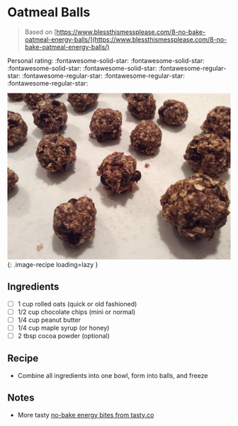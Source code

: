 # Oatmeal Balls

> Based on [https://www.blessthismessplease.com/8-no-bake-oatmeal-energy-balls/](https://www.blessthismessplease.com/8-no-bake-oatmeal-energy-balls/)

<!-- {cts} rating=1; (User can specify rating on scale of 1-5) -->

Personal rating: :fontawesome-solid-star: :fontawesome-solid-star: :fontawesome-solid-star: :fontawesome-solid-star: :fontawesome-regular-star: :fontawesome-regular-star: :fontawesome-regular-star: :fontawesome-regular-star:

<!-- {cte} -->

<!-- {cts} name_image=oatmeal_balls.jpg; (User can specify image name) -->

![oatmeal_balls.jpg](./oatmeal_balls.jpg){: .image-recipe loading=lazy }

<!-- {cte} -->

## Ingredients

- [ ] 1 cup rolled oats (quick or old fashioned)
- [ ] 1/2 cup chocolate chips (mini or normal)
- [ ] 1/4 cup peanut butter
- [ ] 1/4 cup maple syrup (or honey)
- [ ] 2 tbsp cocoa powder (optional)

## Recipe

- Combine all ingredients into one bowl, form into balls, and freeze

## Notes

- More tasty [no-bake energy bites from tasty.co](https://tasty.co/compilation/no-bake-energy-bites)
